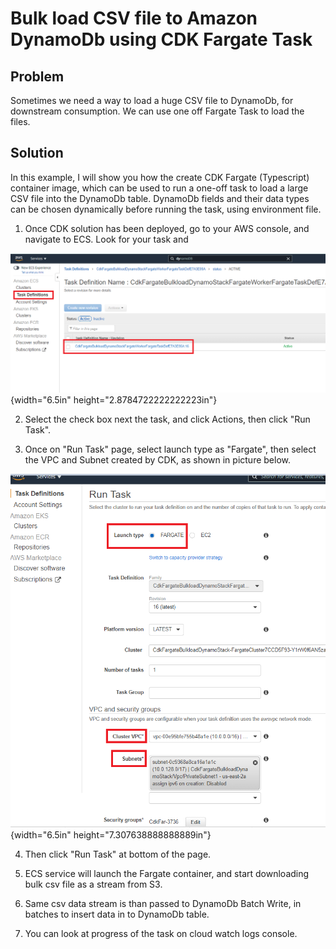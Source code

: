 # Bulk load CSV file to Amazon DynamoDb using CDK Fargate Task

## Problem

Sometimes we need a way to load a huge CSV file to DynamoDb, for
downstream consumption. We can use one off Fargate Task to load the
files.

## Solution

In this example, I will show you how the create CDK Fargate (Typescript)
container image, which can be used to run a one-off task to load a large
CSV file into the DynamoDb table. DynamoDb fields and their data types
can be chosen dynamically before running the task, using environment
file.

1)  Once CDK solution has been deployed, go to your AWS console, and
    navigate to ECS. Look for your task and

![](assests/media/image1.png){width="6.5in"
height="2.8784722222222223in"}

2)  Select the check box next the task, and click Actions, then click
    "Run Task".

3)  Once on "Run Task" page, select launch type as "Fargate", then
    select the VPC and Subnet created by CDK, as shown in picture below.

![](assests/media/image2.png){width="6.5in"
height="7.307638888888889in"}

4)  Then click "Run Task" at bottom of the page.

5)  ECS service will launch the Fargate container, and start downloading
    bulk csv file as a stream from S3.

6)  Same csv data stream is than passed to DynamoDb Batch Write, in
    batches to insert data in to DynamoDb table.

7)  You can look at progress of the task on cloud watch logs console.
